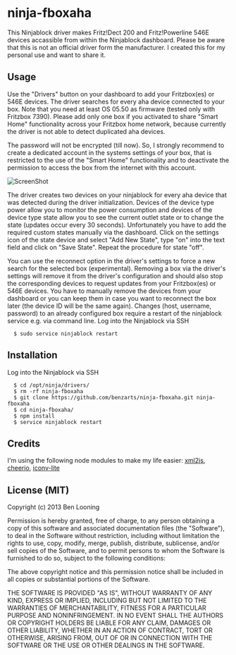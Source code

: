 ninja-fboxaha
===
This Ninjablock driver makes Fritz!Dect 200 and Fritz!Powerline 546E devices accassible from within the Ninjablock dashboard.
Please be aware that this is not an official driver form the manufacturer. I created this for my personal use and want to share it.

## Usage
Use the "Drivers" button on your dashboard to add your Fritzbox(es) or 546E devices. The driver searches for every aha device connected to your box. Note that you need at least OS 05.50 as firmware (tested only with Fritzbox 7390). Please add only one box if you activated to share "Smart Home" functionality across your Fritzbox home network, because currently the driver is not able to detect duplicated aha devices.

The password will not be encrypted (till now). So, I strongly recommend to create a dedicated account in the systems settings of your box, that is restricted to the use of the "Smart Home" functionality and to deactivate the permission to access the box from the internet with this account.

![ScreenShot](https://raw.github.com/benzarts/ninja-fboxaha/master/dashboard.png)

The driver creates two devices on your ninjablock for every aha device that was detected during the driver initialization. Devices of the device type power allow you to monitor the power consumption and devices of the device type state allow you to see the current outlet state or to change the state (updates occur every 30 seconds). Unfortunately you have to add the required custom states manually via the dashboard. Click on the settings icon of the state device and select "Add New State", type "on" into the text field and click on "Save State". Repeat the procedure for state "off". 
 
You can use the reconnect option in the driver's settings to force a new search for the selected box (experimental). Removing a box via the driver's settings will remove it from the driver's configuration and should also stop the corresponding devices to request updates from your Fritzbox(es) or 546E devices. You have to manually remove the devices from your dashboard or you can keep them in case you want to reconnect the box later (the device ID will be the same again). Changes (host, username, password) to an already configured box require a restart of the ninjablock service e.g. via command line. Log into the Ninjablock via SSH
```
  $ sudo service ninjablock restart
```

## Installation
Log into the Ninjablock via SSH 
```
  $ cd /opt/ninja/drivers/
  $ rm -rf ninja-fboxaha
  $ git clone https://github.com/benzarts/ninja-fboxaha.git ninja-fboxaha
  $ cd ninja-fboxaha/
  $ npm install
  $ service ninjablock restart
```

## Credits
I'm using the following node modules to make my life easier:
[xml2js](https://github.com/Leonidas-from-XIV/node-xml2js),
[cheerio](https://github.com/MatthewMueller/cheerio),
[iconv-lite](https://github.com/ashtuchkin/iconv-lite)

## License (MIT)
Copyright (c) 2013 Ben Looning

Permission is hereby granted, free of charge, to any person obtaining a copy of this software and associated documentation files (the "Software"), to deal in the Software without restriction, including without limitation the rights to use, copy, modify, merge, publish, distribute, sublicense, and/or sell copies of the Software, and to permit persons to whom the Software is furnished to do so, subject to the following conditions:

The above copyright notice and this permission notice shall be included in all copies or substantial portions of the Software.

THE SOFTWARE IS PROVIDED "AS IS", WITHOUT WARRANTY OF ANY KIND, EXPRESS OR IMPLIED, INCLUDING BUT NOT LIMITED TO THE WARRANTIES OF MERCHANTABILITY, FITNESS FOR A PARTICULAR PURPOSE AND NONINFRINGEMENT. IN NO EVENT SHALL THE AUTHORS OR COPYRIGHT HOLDERS BE LIABLE FOR ANY CLAIM, DAMAGES OR OTHER LIABILITY, WHETHER IN AN ACTION OF CONTRACT, TORT OR OTHERWISE, ARISING FROM, OUT OF OR IN CONNECTION WITH THE SOFTWARE OR THE USE OR OTHER DEALINGS IN THE SOFTWARE.
